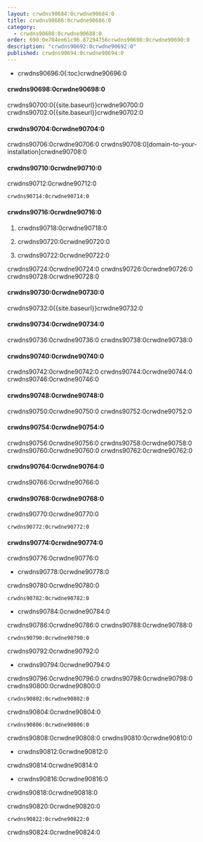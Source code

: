 ```yaml
---
layout: crwdns90684:0crwdne90684:0
title: crwdns90686:0crwdne90686:0
category:
  - crwdns90688:0crwdne90688:0
order: 690:0e704ee61c96.87294756crwdns90690:0crwdne90690:0
description: "crwdns90692:0crwdne90692:0"
published: crwdns90694:0crwdne90694:0
---
```

- crwdns90696:0{:toc}crwdne90696:0

#### crwdns90698:0crwdne90698:0

crwdns90700:0{{site.baseurl}}crwdne90700:0 crwdns90702:0{{site.baseurl}}crwdne90702:0

#### crwdns90704:0crwdne90704:0

crwdns90706:0crwdne90706:0 crwdns90708:0[domain-to-your-installation]crwdne90708:0

#### crwdns90710:0crwdne90710:0

crwdns90712:0crwdne90712:0

    crwdns90714:0crwdne90714:0
    

#### crwdns90716:0crwdne90716:0

1. crwdns90718:0crwdne90718:0

2. crwdns90720:0crwdne90720:0

3. crwdns90722:0crwdne90722:0

crwdns90724:0crwdne90724:0 crwdns90726:0crwdne90726:0 crwdns90728:0crwdne90728:0

#### crwdns90730:0crwdne90730:0

crwdns90732:0{{site.baseurl}}crwdne90732:0

#### crwdns90734:0crwdne90734:0

crwdns90736:0crwdne90736:0 crwdns90738:0crwdne90738:0

#### crwdns90740:0crwdne90740:0

crwdns90742:0crwdne90742:0 crwdns90744:0crwdne90744:0 crwdns90746:0crwdne90746:0

#### crwdns90748:0crwdne90748:0

crwdns90750:0crwdne90750:0 crwdns90752:0crwdne90752:0

#### crwdns90754:0crwdne90754:0

crwdns90756:0crwdne90756:0 crwdns90758:0crwdne90758:0 crwdns90760:0crwdne90760:0 crwdns90762:0crwdne90762:0

#### crwdns90764:0crwdne90764:0

crwdns90766:0crwdne90766:0

#### crwdns90768:0crwdne90768:0

crwdns90770:0crwdne90770:0

    crwdns90772:0crwdne90772:0
    

#### crwdns90774:0crwdne90774:0

crwdns90776:0crwdne90776:0

- crwdns90778:0crwdne90778:0

crwdns90780:0crwdne90780:0

    crwdns90782:0crwdne90782:0
    

- crwdns90784:0crwdne90784:0

crwdns90786:0crwdne90786:0 crwdns90788:0crwdne90788:0

    crwdns90790:0crwdne90790:0
    

crwdns90792:0crwdne90792:0

- crwdns90794:0crwdne90794:0

crwdns90796:0crwdne90796:0 crwdns90798:0crwdne90798:0 crwdns90800:0crwdne90800:0

    crwdns90802:0crwdne90802:0
    

crwdns90804:0crwdne90804:0

    crwdns90806:0crwdne90806:0
    

crwdns90808:0crwdne90808:0 crwdns90810:0crwdne90810:0

- crwdns90812:0crwdne90812:0

crwdns90814:0crwdne90814:0

- crwdns90816:0crwdne90816:0

crwdns90818:0crwdne90818:0

crwdns90820:0crwdne90820:0

    crwdns90822:0crwdne90822:0
    

crwdns90824:0crwdne90824:0